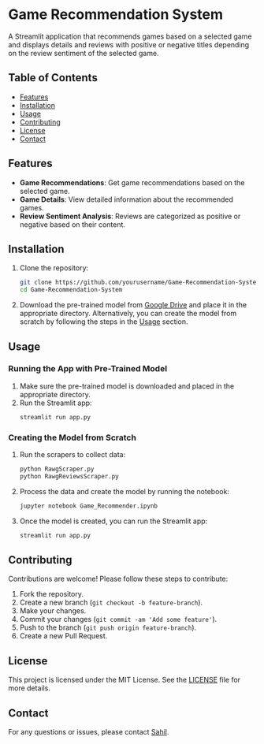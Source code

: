 # Game Recommendation System

A Streamlit application that recommends games based on a selected game and displays details and reviews with positive or negative titles depending on the review sentiment of the selected game.

## Table of Contents
- [Features](#features)
- [Installation](#installation)
- [Usage](#usage)
- [Contributing](#contributing)
- [License](#license)
- [Contact](#contact)

## Features
- **Game Recommendations**: Get game recommendations based on the selected game.
- **Game Details**: View detailed information about the recommended games.
- **Review Sentiment Analysis**: Reviews are categorized as positive or negative based on their content.

## Installation

1. Clone the repository:
    ```bash
    git clone https://github.com/yourusername/Game-Recommendation-System.git
    cd Game-Recommendation-System
    ```
    
2. Download the pre-trained model from [Google Drive](https://drive.google.com/drive/folders/1AP-8RmNgTUGKMnBxud3uZMxczWQ8LHpF?usp=drive_link) and place it in the appropriate directory. Alternatively, you can create the model from scratch by following the steps in the [Usage](#usage) section.

## Usage

### Running the App with Pre-Trained Model

1. Make sure the pre-trained model is downloaded and placed in the appropriate directory.
2. Run the Streamlit app:
    ```bash
    streamlit run app.py
    ```

### Creating the Model from Scratch

1. Run the scrapers to collect data:
    ```bash
    python RawgScraper.py
    python RawgReviewsScraper.py
    ```

2. Process the data and create the model by running the notebook:
    ```bash
    jupyter notebook Game_Recommender.ipynb
    ```

3. Once the model is created, you can run the Streamlit app:
    ```bash
    streamlit run app.py
    ```

## Contributing

Contributions are welcome! Please follow these steps to contribute:

1. Fork the repository.
2. Create a new branch (`git checkout -b feature-branch`).
3. Make your changes.
4. Commit your changes (`git commit -am 'Add some feature'`).
5. Push to the branch (`git push origin feature-branch`).
6. Create a new Pull Request.

## License

This project is licensed under the MIT License. See the [LICENSE](LICENSE) file for more details.

## Contact

For any questions or issues, please contact [Sahil](mailto:sahilkumarsingh8079@gmail.com).
